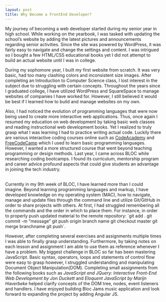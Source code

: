 ```yaml
---
layout: post
title: Why Become a FrontEnd Developer?
---
```

My journey of becoming a web developer started during my senior year in high school. While working on the yearbook, I was tasked with updating the school’s website by adding the latest pictures and announcements regarding senior activities. Since the site was powered by WordPress, it was fairly easy to navigate and change the settings and content. I was intrigued so I bought a few HTML/CSS educational books yet I did not attempt to build an actual website until I was in college.
<br/>

During my sophomore year, I built my first website from scratch. It was very basic, had too many clashing colors and inconsistent size images. After completing an Introduction to Computer Science class, I lost interest in the subject due to struggling with certain concepts. Throughout the years since I graduated college, I have utilized WordPress and SquareSpace to manage  websites of companies I have worked for. However, I still believed it would be best if I learned how to build and manage websites on my own.

Also, I had noticed the evolution of programming languages that were now being used to create more interactive web applications. Thus, once again I resumed my education on web development by taking basic web classes and reading instructional web development books. Yet I realized to truly grasp what I was learning I had to practice writing actual code. Luckily there are various interactive coding courses online such as [CodeAcademy](https://www.codeacademy.com) and [FreeCodeCamp](https://www.freecodecamp.com) which I used to learn basic programming languages. However, I wanted a more structured course that went beyond teaching programming or design methods. Last year, I came across BLOC while researching coding bootcamps. I found its curriculum, mentorship program and career advice profound aspects that could give students an advantage in joining the tech industry.

<br/>
  Currently in my 9th week of BLOC, I have learned more than I could imagine. Beyond learning programming languages and markup, I have developed knowledge on my operating system (MAC), how to navigate, manage and update files through the command line and utilize Git/GitHub in order to share projects with others. At first, I had struggled remembering all the commands and the order in which to place them. For instance, in order to properly push updated material to the remote repository: `git add .  git commit -m “message” git push origin branch name git checkout master git merge branchname git push`.
  <br/>

  However, after completing several exercises and assignments multiple times I was able to finally grasp understanding. Furthermore, by taking notes on each lesson and assignment I am able to use them as reference whenever I have a problem. My biggest challenge in BLOC so far has been mastering JavaScript. Basic syntax, operators, loops and statements of control flow were easy to grasp however, I struggled understanding and manipulating Document Object Manipulation(DOM). Completing small assignments from the following books such as _JavaScript and JQuery: Interactive Front-End Web Development by Jon Duckett_  and _Eloquent JavaScript by Marijn Haverbeke_ helped clarify concepts of the DOM tree, nodes, event listeners and handlers. I have enjoyed building Bloc Jams music application and look forward to expanding the project by adding Angular JS.
